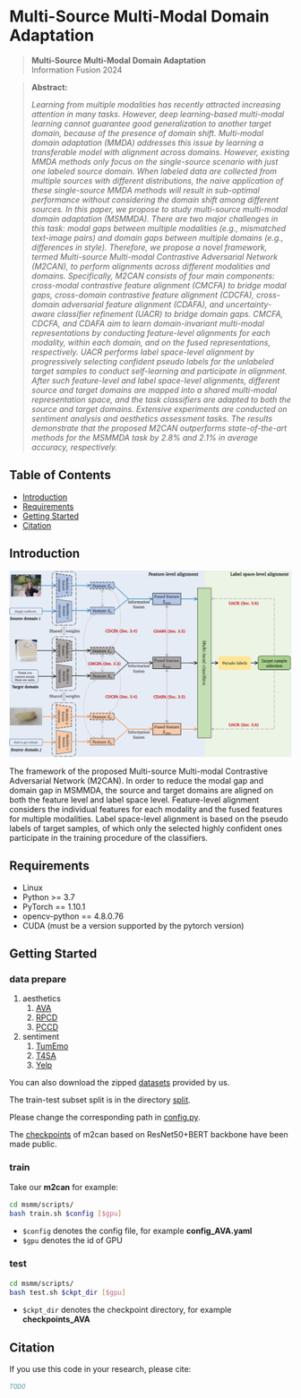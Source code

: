 # Multi-Source Multi-Modal Domain Adaptation

> **Multi-Source Multi-Modal Domain Adaptation**<br>
>  Information Fusion 2024<br>

> **Abstract:** 
>
> *Learning from multiple modalities has recently attracted increasing attention in many tasks. However, deep learning-based multi-modal learning cannot guarantee good generalization to another target domain, because of the presence of domain shift. Multi-modal domain adaptation (MMDA) addresses this issue by learning a transferable model with alignment across domains. However, existing MMDA methods only focus on the single-source scenario with just one labeled source domain. When labeled data are collected from multiple sources with different distributions, the naive application of these single-source MMDA methods will result in sub-optimal performance without considering the domain shift among different sources. In this paper, we propose to study multi-source multi-modal domain adaptation (MSMMDA). There are two major challenges in this task: modal gaps between multiple modalities (e.g., mismatched text-image pairs) and domain gaps between multiple domains (e.g., differences in style). Therefore, we propose a novel framework, termed Multi-source Multi-modal Contrastive Adversarial Network (M2CAN), to perform alignments across different modalities and domains. Specifically, M2CAN consists of four main components: cross-modal contrastive feature alignment (CMCFA) to bridge modal gaps, cross-domain contrastive feature alignment (CDCFA), cross-domain adversarial feature alignment (CDAFA), and uncertainty-aware classifier refinement (UACR) to bridge domain gaps. CMCFA, CDCFA, and CDAFA aim to learn domain-invariant multi-modal representations by conducting feature-level alignments for each modality, within each domain, and on the fused representations, respectively. UACR performs label space-level alignment by progressively selecting confident pseudo labels for the unlabeled target samples to conduct self-learning and participate in alignment. After such feature-level and label space-level alignments, different source and target domains are mapped into a shared multi-modal representation space, and the task classifiers are adapted to both the source and target domains. Extensive experiments are conducted on sentiment analysis and aesthetics assessment tasks. The results demonstrate that the proposed M2CAN outperforms state-of-the-art methods for the MSMMDA task by 2.8% and 2.1% in average accuracy, respectively.*

## Table of Contents

- [Introduction](#Introduction)
- [Requirements](#Requirements)
- [Getting Started](#getting-started)
- [Citation](#Citation)

## Introduction

![framework](./intro/framework.png "framework")

The framework of the proposed Multi-source Multi-modal Contrastive Adversarial Network (M2CAN). In order to reduce the modal gap and domain gap in MSMMDA, the source and target domains are aligned on both the feature level and label space level. Feature-level alignment considers the individual features for each modality and the fused features for multiple modalities. Label space-level alignment is based on the pseudo labels of target samples, of which only the selected highly confident ones participate in the training procedure of the classifiers.

## Requirements

- Linux
- Python >= 3.7
- PyTorch == 1.10.1
- opencv-python == 4.8.0.76
- CUDA (must be a version supported by the pytorch version)

## Getting Started

### data prepare

1. aesthetics
    1. [AVA](https://github.com/imfing/ava_downloader)
    2. [RPCD](https://github.com/mediatechnologycenter/aestheval)
    3. [PCCD](https://github.com/ivclab/DeepPhotoCritic-ICCV17)
2. sentiment
    1. [TumEmo](https://github.com/YangXiaocui1215/MVAN)
    2. [T4SA](http://www.t4sa.it/)
    3. [Yelp](https://github.com/PreferredAI/vista-net)

You can also download the zipped [datasets](https://drive.google.com/drive/folders/18KJOaWqd_Shpxb_vGutI93gtBqQK7b6R?usp=drive_link) provided by us.

The train-test subset split is in the directory [split](./split).

Please change the corresponding path in [config.py](./config.py).

The [checkpoints](https://drive.google.com/drive/folders/15Z4fvQRZmf-tEa8Wevw7E5cfdcVm210d?usp=sharing) of m2can based on ResNet50+BERT backbone have been made public.

### train

Take our **m2can** for example:

```bash
cd msmm/scripts/
bash train.sh $config [$gpu]
```

- `$config` denotes the config file, for example **config_AVA.yaml**
- `$gpu` denotes the id of GPU

### test

```bash
cd msmm/scripts/
bash test.sh $ckpt_dir [$gpu]
```

- `$ckpt_dir` denotes the checkpoint directory, for example **checkpoints_AVA**

## Citation

If you use this code in your research, please cite:

```bibtex
TODO
```
